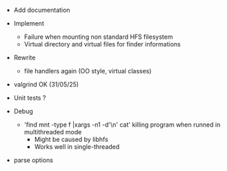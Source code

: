 - Add documentation
- Implement
    - Failure when mounting non standard HFS filesystem
    - Virtual directory and virtual files for finder informations
- Rewrite
    - file handlers again (OO style, virtual classes)
- valgrind              OK (31/05/25)
- Unit tests ?
- Debug
    - 'find mnt -type f |xargs -n1 -d'\n' cat' killing program when runned in multithreaded mode
        - Might be caused by libhfs
        - Works well in single-threaded
    
- parse options

